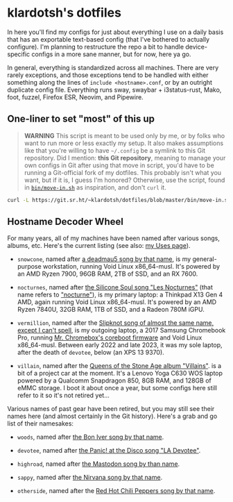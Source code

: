 # klardotsh's dotfiles

In here you'll find my configs for just about everything I use on a daily basis
that has an exportable text-based config (that I've bothered to actually
configure). I'm planning to restructure the repo a bit to handle
device-specific configs in a more sane manner, but for now, here ya go.

In general, everything is standardized across all machines. There are very
rarely exceptions, and those exceptions tend to be handled with either
something along the lines of `include <hostname>.conf`, or by an outright
duplicate config file. Everything runs sway, swaybar + i3status-rust, Mako,
foot, fuzzel, Firefox ESR, Neovim, and Pipewire. 

## One-liner to set "most" of this up

> **WARNING** This script is meant to be used only by me, or by folks who want
> to run more or less exactly my setup. It also makes assumptions like that
> you're willing to have `~/.config` be a symlink to this Git repository. Did I
> mention: **this Git repository**, meaning to manage your own configs in Git
> after using that move in script, you'd have to be running a Git-official fork
> of my dotfiles. This probably isn't what you want, but if it is, I guess I'm
> honored? Otherwise, use the script, found in
> [`bin/move-in.sh`](bin/move-in.sh) as inspiration, and don't `curl` it.

```sh
curl -L https://git.sr.ht/~klardotsh/dotfiles/blob/master/bin/move-in.sh | bash
```

## Hostname Decoder Wheel

For many years, all of my machines have been named after various songs, albums,
etc. Here's the current listing (see also: [my Uses
page](//klar.sh/uses.html)).

- `snowcone`, named after [a deadmau5 song by that
  name](https://www.youtube.com/watch?v=amBBO4PqJKo), is my general-purpose
  workstation, running Void Linux x86\_64-musl. It's powered by an AMD Ryzen
  7900, 96GB RAM, 2TB of SSD, and an RX 7600.

- `nocturnes`, named after [the Silicone Soul song "Les
  Nocturnes"](https://www.youtube.com/watch?v=hGvZWnVYfko) (that name refers to
  ["nocturne"](https://en.wikipedia.org/wiki/Nocturne)), is my primary laptop:
  a Thinkpad X13 Gen 4 AMD, again running Void Linux x86\_64-musl. It's powered
  by an AMD Ryzen 7840U, 32GB RAM, 1TB of SSD, and a Radeon 780M iGPU.

- `vermillion`, named after the [Slipknot song of almost the same name, except
  I can't spell](https://www.youtube.com/watch?v=xKcbYUwmmlE), is my outgoing
  laptop, a 2017 Samsung Chromebook Pro, running [Mr. Chromebox's coreboot
  firmware](https://mrchromebox.tech/) and Void Linux x86\_64-musl. Between
  early 2022 and late 2023, it was my sole laptop, after the death of
  `devotee`, below (an XPS 13 9370).

- `villain`, named after the [Queens of the Stone Age album
  "Villains"](https://en.wikipedia.org/wiki/Villains_(Queens_of_the_Stone_Age_album)).
  is a bit of a project car at the moment. It's a Lenovo Yoga C630 WOS laptop
  powered by a Qualcomm Snapdragon 850, 8GB RAM, and 128GB of eMMC storage. I
  boot it about once a year, but some configs here still refer to it so it's
  not retired yet...

Various names of past gear have been retired, but you may still see their names
here (and almost certainly in the Git history). Here's a grab and go list of
their namesakes:

- `woods`, named after [the Bon Iver song by that
  name](https://www.youtube.com/watch?v=MUGKbuWMqgU).

- `devotee`, named after [the Panic! at the Disco song "LA
  Devotee"](https://www.youtube.com/watch?v=r5dNcKTcnPA).

- `highroad`, named after [the Mastodon song by than
  name](https://www.youtube.com/watch?v=6Aw1WnNVcYw).

- `sappy`, named after [the Nirvana song by that
  name](https://www.youtube.com/watch?v=jOg8IblMNK4).

- `otherside`, named after the [Red Hot Chili Peppers song by that
  name](https://www.youtube.com/watch?v=rn_YodiJO6k).

